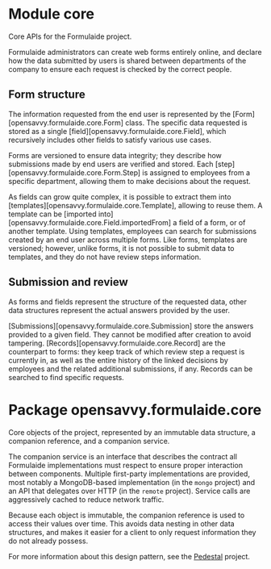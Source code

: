 # Module core

Core APIs for the Formulaide project.

Formulaide administrators can create web forms entirely online, and declare how the data submitted by users is shared between departments of the company to ensure each request is checked by the correct people.

## Form structure

The information requested from the end user is represented by the [Form][opensavvy.formulaide.core.Form] class. The specific data requested is stored as a single [field][opensavvy.formulaide.core.Field], which recursively includes other fields to satisfy various use cases.

Forms are versioned to ensure data integrity; they describe how submissions made by end users are verified and stored.
Each [step][opensavvy.formulaide.core.Form.Step] is assigned to employees from a specific department, allowing them to make decisions about the request.

As fields can grow quite complex, it is possible to extract them into [templates][opensavvy.formulaide.core.Template], allowing to reuse them.
A template can be [imported into][opensavvy.formulaide.core.Field.importedFrom] a field of a form, or of another template. Using templates, employees can search for submissions created by an end user across multiple forms. Like forms, templates are versioned; however, unlike forms, it is not possible to submit data to templates, and they do not have review steps information.

## Submission and review

As forms and fields represent the structure of the requested data, other data structures represent the actual answers provided by the user.

[Submissions][opensavvy.formulaide.core.Submission] store the answers provided to a given field. They cannot be modified after creation to avoid tampering. [Records][opensavvy.formulaide.core.Record] are the counterpart to forms: they keep track of which review step a request is currently in, as well as the entire history of the linked decisions by employees and the related additional submissions, if any. Records can be searched to find specific requests.

# Package opensavvy.formulaide.core

Core objects of the project, represented by an immutable data structure, a companion reference, and a companion service.

The companion service is an interface that describes the contract all Formulaide implementations must respect to ensure proper interaction between components. Multiple first-party implementations are provided, most notably a MongoDB-based implementation (in the `mongo` project) and an API that delegates over HTTP (in the `remote` project). Service calls are aggressively cached to reduce network traffic.

Because each object is immutable, the companion reference is used to access their values over time. This avoids data nesting in other data structures, and makes it easier for a client to only request information they do not already possess.

For more information about this design pattern, see the [Pedestal](https://gitlab.com/opensavvy/pedestal) project.
